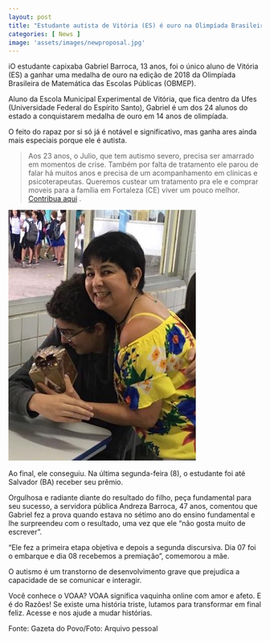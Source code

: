 ```yaml
---
layout: post
title: "Estudante autista de Vitória (ES) é ouro na Olimpíada Brasileira de Matemática"
categories: [ News ]
image: 'assets/images/newproposal.jpg'
---
```


iO estudante capixaba Gabriel Barroca, 13 anos, foi o único aluno de Vitória (ES) a ganhar uma medalha de ouro na edição de 2018 da Olimpíada Brasileira de Matemática das Escolas Públicas (OBMEP).

Aluno da Escola Municipal Experimental de Vitória, que fica dentro da Ufes (Universidade Federal do Espírito Santo), Gabriel é um dos 24 alunos do estado a conquistarem medalha de ouro em 14 anos de olimpíada.

O feito do rapaz por si só já é notável e significativo, mas ganha ares ainda mais especiais porque ele é autista.

> Aos 23 anos, o Julio, que tem autismo severo, precisa ser amarrado em momentos de crise. Também por falta de tratamento ele parou de falar há muitos anos e precisa de um acompanhamento em clínicas e psicoterapeutas. Queremos custear um tratamento pra ele e comprar moveis para a família em Fortaleza (CE) viver um pouco melhor. [Contribua aqui](https://voaa.me/tratamento-julio4) .

![Imagem Julio](/assets/images/whatsapp.jpg)

Ao final, ele conseguiu. Na última segunda-feira (8), o estudante foi até Salvador (BA) receber seu prêmio.

Orgulhosa e radiante diante do resultado do filho, peça fundamental para seu sucesso, a servidora pública Andreza Barroca, 47 anos, comentou que Gabriel fez a prova quando estava no sétimo ano do ensino fundamental e lhe surpreendeu com o resultado, uma vez que ele “não gosta muito de escrever”.

“Ele fez a primeira etapa objetiva e depois a segunda discursiva. Dia 07 foi o embarque e dia 08 recebemos a premiação”, comemorou a mãe.

O autismo é um transtorno de desenvolvimento grave que prejudica a capacidade de se comunicar e interagir.

Você conhece o VOAA? VOAA significa vaquinha online com amor e afeto. E é do Razões! Se existe uma história triste, lutamos para transformar em final feliz. Acesse e nos ajude a mudar histórias.

Fonte: Gazeta do Povo/Foto: Arquivo pessoal 


